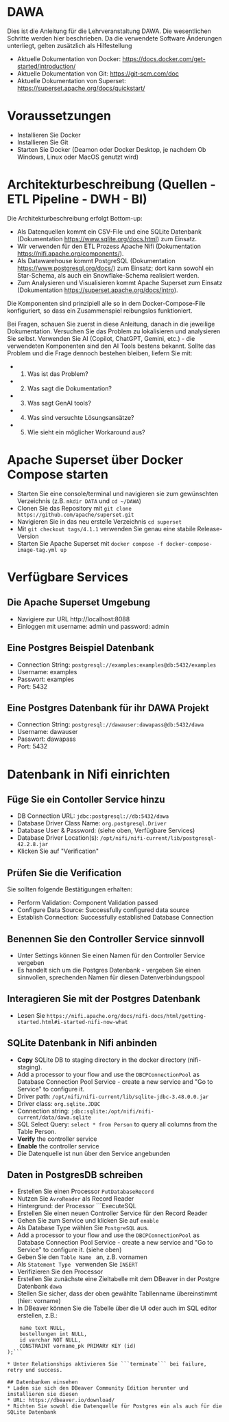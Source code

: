 # DAWA
Dies ist die Anleitung für die Lehrveranstaltung DAWA.
Die wesentlichen Schritte werden hier beschrieben. Da die verwendete Software Änderungen unterliegt, gelten zusätzlich als Hilfestellung
* Aktuelle Dokumentation von Docker: https://docs.docker.com/get-started/introduction/
* Aktuelle Dokumentation von Git: https://git-scm.com/doc
* Aktuelle Dokumentation von Superset: https://superset.apache.org/docs/quickstart/


# Voraussetzungen
* Installieren Sie Docker
* Installieren Sie Git
* Starten Sie Docker (Deamon oder Docker Desktop, je nachdem Ob Windows, Linux oder MacOS genutzt wird)

# Architekturbeschreibung (Quellen - ETL Pipeline - DWH - BI)
Die Architekturbeschreibung erfolgt Bottom-up:
* Als Datenquellen kommt ein CSV-File und eine SQLite Datenbank (Dokumentation https://www.sqlite.org/docs.html) zum Einsatz.
* Wir verwenden für den ETL Prozess Apache Nifi (Dokumentation https://nifi.apache.org/components/).
* Als Datawarehouse kommt PostgreSQL (Dokumentation https://www.postgresql.org/docs/) zum Einsatz; dort kann sowohl ein Star-Schema, als auch ein Snowflake-Schema realisiert werden.
* Zum Analysieren und Visualisieren kommt Apache Superset zum Einsatz (Dokumentation https://superset.apache.org/docs/intro).

Die Komponenten sind prinzipiell alle so in dem Docker-Compose-File konfiguriert, so dass ein Zusammenspiel reibungslos funktioniert.

Bei Fragen, schauen Sie zuerst in diese Anleitung, danach in die jeweilige Dokumentation. Versuchen Sie das Problem zu lokalisieren und analysieren Sie selbst. Verwenden Sie AI (Copilot, ChatGPT, Gemini, etc.) - die verwendeten Komponenten sind den AI Tools bestens bekannt.
Sollte das Problem und die Frage dennoch bestehen bleiben, liefern Sie mit:
* 1) Was ist das Problem? 
* 2) Was sagt die Dokumentation?
* 3) Was sagt GenAI tools?
* 4) Was sind versuchte Lösungsansätze?
* 5) Wie sieht ein möglicher Workaround aus?
  
# Apache Superset über Docker Compose starten
* Starten Sie eine console/terminal und navigieren sie zum gewünschten Verzeichnis (z.B. ```mkdir DATA``` und ```cd ~/DAWA```)
* Clonen Sie das Repository mit ```git clone https://github.com/apache/superset.git```
* Navigieren Sie in das neu erstelle Verzeichnis ```cd superset```
* Mit ```git checkout tags/4.1.1``` verwenden Sie genau eine stabile Release-Version
* Starten Sie Apache Superset mit ```docker compose -f docker-compose-image-tag.yml up```

# Verfügbare Services
 ## Die Apache Superset Umgebung 
 * Navigiere zur URL http://localhost:8088
 * Einloggen mit username: admin und password: admin
 ## Eine Postgres Beispiel Datenbank
 * Connection String: ```postgresql://examples:examples@db:5432/examples```
 * Username: examples
 * Passwort: examples
 * Port: 5432
 ## Eine Postgres Datenbank für ihr DAWA Projekt
 * Connection String: ```postgresql://dawauser:dawapass@db:5432/dawa```
 * Username: dawauser
 * Passwort: dawapass
 * Port: 5432

# Datenbank in Nifi einrichten
 ## Füge Sie ein Contoller Service hinzu
 * DB Connection URL: ```jdbc:postgresql://db:5432/dawa```
 * Database Driver Class Name: ```org.postgresql.Driver```
 * Database User & Password: (siehe oben, Verfügbare Services)
 * Database Driver Location(s): ```/opt/nifi/nifi-current/lib/postgresql-42.2.8.jar```
 * Klicken Sie auf "Verification"
 ## Prüfen Sie die Verification
 Sie sollten folgende Bestätigungen erhalten:
 * Perform Validation: Component Validation passed
 * Configure Data Source: Successfully configured data source
 * Establish Connection: Successfully established Database Connection
## Benennen Sie den Controller Service sinnvoll
 * Unter Settings können Sie einen Namen für den Controller Service vergeben
 * Es handelt sich um die Postgres Datenbank - vergeben Sie einen sinnvollen, sprechenden Namen für diesen Datenverbindungspool

 ## Interagieren Sie mit der Postgres Datenbank
 * Lesen Sie ```https://nifi.apache.org/docs/nifi-docs/html/getting-started.html#i-started-nifi-now-what```
 
## SQLite Datenbank in Nifi anbinden
* **Copy** SQLite DB to staging directory in the docker directory (nifi-staging).
* Add a processor to your flow and use the ```DBCPConnectionPool``` as Database Connection Pool Service - create a new service and "Go to Service" to configure it.
* Driver path: ```/opt/nifi/nifi-current/lib/sqlite-jdbc-3.48.0.0.jar```
* Driver class: ```org.sqlite.JDBC```
* Connection string: ```jdbc:sqlite:/opt/nifi/nifi-current/data/dawa.sqlite```
* SQL Select Query: ```select * from Person``` to query all columns from the Table Person.
* **Verify** the controller service
* **Enable** the controller service
* Die Datenquelle ist nun über den Service angebunden


## Daten in PostgresDB schreiben
* Erstellen Sie einen Processor ```PutDatabaseRecord```
* Nutzen Sie ```AvroReader``` als Record Reader
* Hintergrund: der Processor ```ExecuteSQL
* Erstellen Sie einen neuen Controller Service für den Record Reader
* Gehen Sie zum Service und klicken Sie auf ```enable```
* Als Database Type wählen Sie ```PostgreSQL``` aus.
* Add a processor to your flow and use the ```DBCPConnectionPool``` as Database Connection Pool Service - create a new service and "Go to Service" to configure it. (siehe oben)
* Geben Sie den  ```Table Name ``` an, z.B. vornamen
* Als  ```Statement Type ``` verwenden Sie  ```INSERT```
* Verifizieren Sie den Processor
* Erstellen Sie zunächste eine Zieltabelle mit dem DBeaver in der Postgre Datenbank ```dawa```
* Stellen Sie sicher, dass der oben gewählte Tabllenname übereinstimmt (hier: vorname)
* In DBeaver können Sie die Tabelle über die UI oder auch im SQL editor erstellen, z.B.:
```CREATE TABLE public.vorname (
	name text NULL,
	bestellungen int NULL,
	id varchar NOT NULL,
	CONSTRAINT vorname_pk PRIMARY KEY (id)
);```

* Unter Relationships aktivieren Sie ```terminate``` bei failure, retry und success.

## Datenbanken einsehen
* Laden sie sich den DBeaver Community Edition herunter und installieren sie diesen
* URL: https://dbeaver.io/download/
* Richten Sie sowohl die Datenquelle für Postgres ein als auch für die SQLite Datenbank
